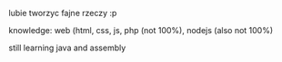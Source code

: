 lubie tworzyc fajne rzeczy :p

knowledge: web (html, css, js, php (not 100%), nodejs (also not 100%)

still learning java and assembly
